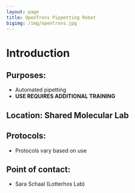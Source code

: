 ```yaml
---
layout: page
title: OpenTrons Pippetting Robot
bigimg: /img/opentrons.jpg
---
```

# Introduction

## Purposes: 
- Automated pipetting
- **USE REQUIRES ADDITIONAL TRAINING**

## Location: Shared Molecular Lab

## Protocols:
- Protocols vary based on use

## Point of contact: 
 - Sara Schaal (Lotterhos Lab)
